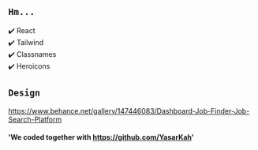 ## `Hm...`
:heavy_check_mark: React <br>
:heavy_check_mark: Tailwind <br>
:heavy_check_mark: Classnames <br>
:heavy_check_mark: Heroicons <br>

## `Design`
https://www.behance.net/gallery/147446083/Dashboard-Job-Finder-Job-Search-Platform

#### 'We coded together with https://github.com/YasarKah'
